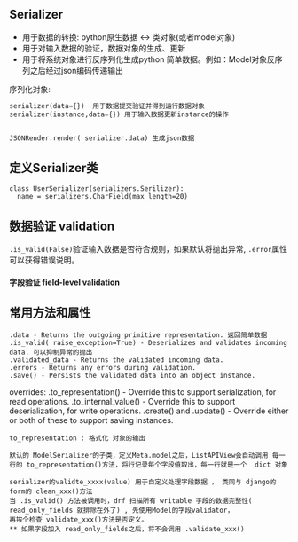 
## Serializer 
* 用于数据的转换: 
 python原生数据 <-> 类对象(或者model对象) 
* 用于对输入数据的验证，数据对象的生成、更新
* 用于将系统对象进行反序列化生成python 简单数据。例如：Model对象反序列之后经过json编码传递输出

序列化对象: 

```python
serializer(data={})  用于数据提交验证并得到运行数据对象
serializer(instance,data={}) 用于输入数据更新instance的操作


JSONRender.render( serializer.data) 生成json数据
```

## 定义Serializer类

```
class UserSerializer(serializers.Serilizer):
  name = serializers.CharField(max_length=20)  
```

## 数据验证 validation

`.is_valid(False)`验证输入数据是否符合规则，如果默认将抛出异常, `.error`属性可以获得错误说明。

#### 字段验证 field-level validation 



## 常用方法和属性

	.data - Returns the outgoing primitive representation. 返回简单数据
	.is_valid( raise_exception=True) - Deserializes and validates incoming data. 可以抑制异常的抛出
	.validated_data - Returns the validated incoming data.
	.errors - Returns any errors during validation.
	.save() - Persists the validated data into an object instance.

overrides:
	.to_representation() - Override this to support serialization, for read operations.
	.to_internal_value() - Override this to support deserialization, for write operations.
	.create() and .update() - Override either or both of these to support saving instances.


	to_representation : 格式化 对象的输出

	默认的 ModelSerializer的子类，定义Meta.model之后，ListAPIView会自动调用 每一行的 to_representation()方法，将行记录每个字段值取出，每一行就是一个  dict 对象

	serializer的validte_xxxx(value) 用于自定义处理字段数据 ， 类同与 django的form的 clean_xxx()方法
	当 .is_valid() 方法被调用时，drf 扫描所有 writable 字段的数据完整性( read_only_fields 就排除在外了) , 先使用Model的字段validator，
	再挨个检查 validate_xxx()方法是否定义。
	** 如果字段加入 read_only_fields之后，将不会调用 .validate_xxx()

